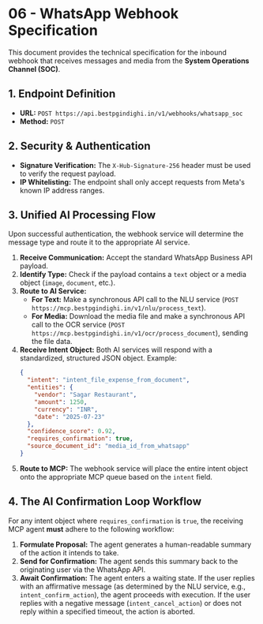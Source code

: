 # 06 - WhatsApp Webhook Specification

This document provides the technical specification for the inbound webhook that receives messages and media from the **System Operations Channel (SOC)**.

## 1. Endpoint Definition

- **URL:** `POST https://api.bestpgindighi.in/v1/webhooks/whatsapp_soc`
- **Method:** `POST`

## 2. Security & Authentication

- **Signature Verification:** The `X-Hub-Signature-256` header must be used to verify the request payload.
- **IP Whitelisting:** The endpoint shall only accept requests from Meta's known IP address ranges.

## 3. Unified AI Processing Flow

Upon successful authentication, the webhook service will determine the message type and route it to the appropriate AI service.

1.  **Receive Communication:** Accept the standard WhatsApp Business API payload.
2.  **Identify Type:** Check if the payload contains a `text` object or a media object (`image`, `document`, etc.).
3.  **Route to AI Service:**
    *   **For Text:** Make a synchronous API call to the NLU service (`POST https://mcp.bestpgindighi.in/v1/nlu/process_text`).
    *   **For Media:** Download the media file and make a synchronous API call to the OCR service (`POST https://mcp.bestpgindighi.in/v1/ocr/process_document`), sending the file data.
4.  **Receive Intent Object:** Both AI services will respond with a standardized, structured JSON object. Example:
    ```json
    {
      "intent": "intent_file_expense_from_document",
      "entities": {
        "vendor": "Sagar Restaurant",
        "amount": 1250,
        "currency": "INR",
        "date": "2025-07-23"
      },
      "confidence_score": 0.92,
      "requires_confirmation": true,
      "source_document_id": "media_id_from_whatsapp"
    }
    ```
5.  **Route to MCP:** The webhook service will place the entire intent object onto the appropriate MCP queue based on the `intent` field.

## 4. The AI Confirmation Loop Workflow

For any intent object where `requires_confirmation` is `true`, the receiving MCP agent **must** adhere to the following workflow:

1.  **Formulate Proposal:** The agent generates a human-readable summary of the action it intends to take.
2.  **Send for Confirmation:** The agent sends this summary back to the originating user via the WhatsApp API.
3.  **Await Confirmation:** The agent enters a waiting state. If the user replies with an affirmative message (as determined by the NLU service, e.g., `intent_confirm_action`), the agent proceeds with execution. If the user replies with a negative message (`intent_cancel_action`) or does not reply within a specified timeout, the action is aborted.